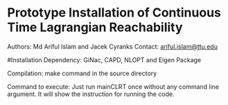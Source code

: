 # Prototype Installation of Continuous Time Lagrangian Reachability
Authors: Md Ariful Islam and Jacek Cyranks
Contact: ariful.islam@ttu.edu

#Installation
Dependency: 
GiNac, CAPD, NLOPT and Eigen Package

Compilation:
make command in the source directory

Command to execute:
Just run mainCLRT once without any command line argument. It will show
the instruction for running the code.


